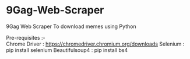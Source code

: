 # 9Gag-Web-Scraper
9Gag Web Scraper To download memes using Python

Pre-requisites :-  
Chrome Driver : https://chromedriver.chromium.org/downloads
Selenium : pip install selenium
Beautifulsoup4 : pip install bs4
